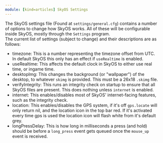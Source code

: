 ```yaml
---
module: [kind=articles] SkyOS Settings
---
```

The SkyOS settings file (Found at `settings/general.cfg`) contains a number of options to change how SkyOS works. All of these will be configurable inside SkyOS, mostly through the `Settings` program.  
The current list of settings (subject to change) and their descriptions are as follows:  
  
* timezone: This is a number representing the timezone offset from UTC. In default SkyOS this only has an effect if `useRealtime` is enabled.  
* useRealtime: This affects the default clock in SkyOS to either use real time, or ingame time.
* desktopImg: This changes the background (or "wallpaper") of the desktop, to whatever `skimg` is provided. This must be a 26x18 `.skimg` file.
* verifyIntegrity: This runs an integrity check on startup to ensure that all SkyOS files are present. This does nothing unless `internet` is enabled.
* internet: This enables/disables most of SkyOS' internet-facing features, such as the integrity check.
* location: This enables/disables the GPS system, if it's off `gps.locate` will only return nil, and the location icon in the top bar red. If it's activated every time gps is used the location icon will flash white from it's default grey.
* longPressDelay: This is how long in milliseconds a press (and hold) should be before a `long_press` event gets queued once the `mouse_up` event is received.
